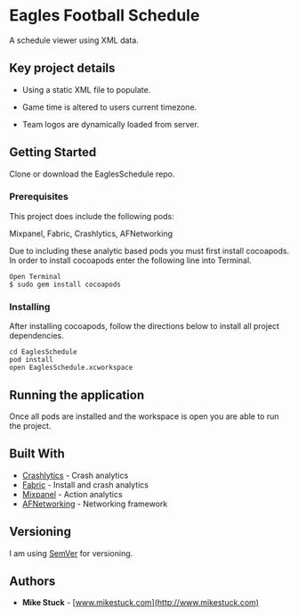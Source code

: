 # Eagles Football Schedule

A schedule viewer using XML data.

## Key project details

- Using a static XML file to populate. 

- Game time is altered to users current timezone.

- Team logos are dynamically loaded from server.

## Getting Started

Clone or download the EaglesSchedule repo.

### Prerequisites

This project does include the following pods:

Mixpanel,
Fabric,
Crashlytics,
AFNetworking

Due to including these analytic based pods you must first install cocoapods. In order to install cocoapods enter the following line into Terminal.

```
Open Terminal
$ sudo gem install cocoapods 
```

### Installing

After installing cocoapods, follow the directions below to install all project dependencies.

```
cd EaglesSchedule
pod install
open EaglesSchedule.xcworkspace
```

## Running the application

Once all pods are installed and the workspace is open you are able to run the project.

## Built With

* [Crashlytics](https://try.crashlytics.com/) - Crash analytics
* [Fabric](https://get.fabric.io/ios) - Install and crash analytics
* [Mixpanel](https://mixpanel.com/help/) - Action analytics
* [AFNetworking](https://github.com/AFNetworking/AFNetworking) - Networking framework

## Versioning

I am using [SemVer](http://semver.org/) for versioning.

## Authors

* **Mike Stuck** - [www.mikestuck.com](http://www.mikestuck.com)

